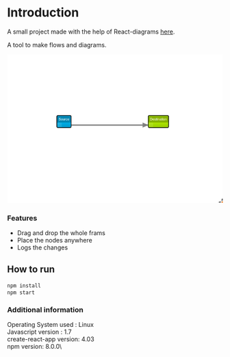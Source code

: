 # Introduction

A small project made with the help of React-diagrams [here](https://github.com/projectstorm/react-diagrams).

A tool to make flows and diagrams.

![](./assets/demo.png)

### Features

- Drag and drop the whole frams
- Place the nodes anywhere
- Logs the changes

## How to run

```
npm install
npm start
```

### Additional information

Operating System used : Linux\
Javascript version : 1.7\
create-react-app version: 4.03\
npm version: 8.0.0\
